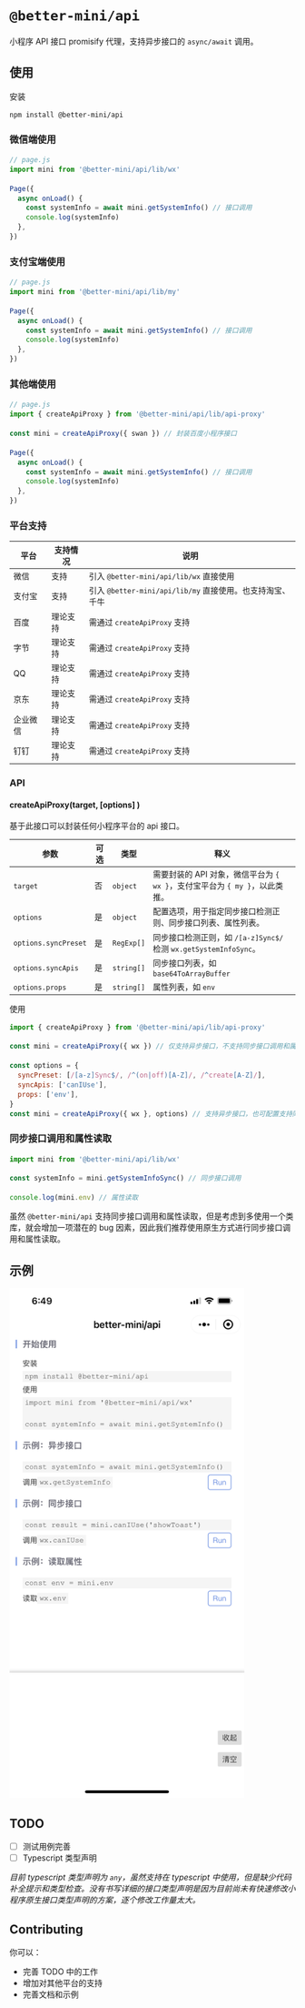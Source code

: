 # `@better-mini/api`

小程序 API 接口 promisify 代理，支持异步接口的 `async/await` 调用。

## 使用

安装

```
npm install @better-mini/api
```

### 微信端使用

```js
// page.js
import mini from '@better-mini/api/lib/wx'

Page({
  async onLoad() {
    const systemInfo = await mini.getSystemInfo() // 接口调用
    console.log(systemInfo)
  },
})
```

### 支付宝端使用

```js
// page.js
import mini from '@better-mini/api/lib/my'

Page({
  async onLoad() {
    const systemInfo = await mini.getSystemInfo() // 接口调用
    console.log(systemInfo)
  },
})
```

### 其他端使用

```js
// page.js
import { createApiProxy } from '@better-mini/api/lib/api-proxy'

const mini = createApiProxy({ swan }) // 封装百度小程序接口

Page({
  async onLoad() {
    const systemInfo = await mini.getSystemInfo() // 接口调用
    console.log(systemInfo)
  },
})
```

### 平台支持

| 平台     | 支持情况 | 说明                                                      |
| -------- | -------- | --------------------------------------------------------- |
| 微信     | 支持     | 引入 `@better-mini/api/lib/wx` 直接使用                   |
| 支付宝   | 支持     | 引入 `@better-mini/api/lib/my` 直接使用。也支持淘宝、千牛 |
| 百度     | 理论支持 | 需通过 `createApiProxy` 支持                              |
| 字节     | 理论支持 | 需通过 `createApiProxy` 支持                              |
| QQ       | 理论支持 | 需通过 `createApiProxy` 支持                              |
| 京东     | 理论支持 | 需通过 `createApiProxy` 支持                              |
| 企业微信 | 理论支持 | 需通过 `createApiProxy` 支持                              |
| 钉钉     | 理论支持 | 需通过 `createApiProxy` 支持                              |

### API

#### createApiProxy(target, [options] )

基于此接口可以封装任何小程序平台的 api 接口。

| 参数                 | 可选 | 类型       | 释义                                                                        |
| -------------------- | ---- | ---------- | --------------------------------------------------------------------------- |
| `target`             | 否   | `object`   | 需要封装的 API 对象，微信平台为 `{ wx }`，支付宝平台为 `{ my }`，以此类推。 |
| `options`            | 是   | `object`   | 配置选项，用于指定同步接口检测正则、同步接口列表、属性列表。                |
| `options.syncPreset` | 是   | `RegExp[]` | 同步接口检测正则，如 `/[a-z]Sync$/` 检测 `wx.getSystemInfoSync`。           |
| `options.syncApis`   | 是   | `string[]` | 同步接口列表，如 `base64ToArrayBuffer`                                      |
| `options.props`      | 是   | `string[]` | 属性列表，如 `env`                                                          |

使用

```js
import { createApiProxy } from '@better-mini/api/lib/api-proxy'

const mini = createApiProxy({ wx }) // 仅支持异步接口，不支持同步接口调用和属性读取

const options = {
  syncPreset: [/[a-z]Sync$/, /^(on|off)[A-Z]/, /^create[A-Z]/],
  syncApis: ['canIUse'],
  props: ['env'],
}
const mini = createApiProxy({ wx }, options) // 支持异步接口，也可配置支持同步接口调用和属性读取
```

### 同步接口调用和属性读取

```js
import mini from '@better-mini/api/lib/wx'

const systemInfo = mini.getSystemInfoSync() // 同步接口调用

console.log(mini.env) // 属性读取
```

虽然 `@better-mini/api` 支持同步接口调用和属性读取，但是考虑到多使用一个类库，就会增加一项潜在的 bug 因素，因此我们推荐使用原生方式进行同步接口调用和属性读取。

## 示例

<img width="414" src="https://raw.githubusercontent.com/Fay98de/better-mini/main/packages/api/assets/screenshot-wechat.png" />

## TODO

- [ ] 测试用例完善
- [ ] Typescript 类型声明

_目前 typescript 类型声明为 `any`，虽然支持在 typescript 中使用，但是缺少代码补全提示和类型检查。没有书写详细的接口类型声明是因为目前尚未有快速修改小程序原生接口类型声明的方案，逐个修改工作量太大。_

## Contributing

你可以：

- 完善 TODO 中的工作
- 增加对其他平台的支持
- 完善文档和示例

